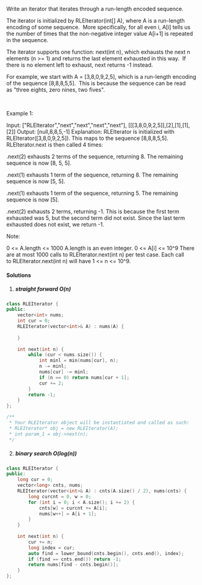 Write an iterator that iterates through a run-length encoded sequence.

The iterator is initialized by RLEIterator(int[] A), where A is a run-length encoding of some sequence.  More specifically, for all even i, A[i] tells us the number of times that the non-negative integer value A[i+1] is repeated in the sequence.

The iterator supports one function: next(int n), which exhausts the next n elements (n >= 1) and returns the last element exhausted in this way.  If there is no element left to exhaust, next returns -1 instead.

For example, we start with A = [3,8,0,9,2,5], which is a run-length encoding of the sequence [8,8,8,5,5].  This is because the sequence can be read as "three eights, zero nines, two fives".

 

Example 1:

Input: ["RLEIterator","next","next","next","next"], [[[3,8,0,9,2,5]],[2],[1],[1],[2]]
Output: [null,8,8,5,-1]
Explanation: 
RLEIterator is initialized with RLEIterator([3,8,0,9,2,5]).
This maps to the sequence [8,8,8,5,5].
RLEIterator.next is then called 4 times:

.next(2) exhausts 2 terms of the sequence, returning 8.  The remaining sequence is now [8, 5, 5].

.next(1) exhausts 1 term of the sequence, returning 8.  The remaining sequence is now [5, 5].

.next(1) exhausts 1 term of the sequence, returning 5.  The remaining sequence is now [5].

.next(2) exhausts 2 terms, returning -1.  This is because the first term exhausted was 5,
but the second term did not exist.  Since the last term exhausted does not exist, we return -1.

Note:

0 <= A.length <= 1000
A.length is an even integer.
0 <= A[i] <= 10^9
There are at most 1000 calls to RLEIterator.next(int n) per test case.
Each call to RLEIterator.next(int n) will have 1 <= n <= 10^9.

#### Solutions

1. ##### straight forward O(n)

```cpp
class RLEIterator {
public:
    vector<int> nums;
    int cur = 0;
    RLEIterator(vector<int>& A) : nums(A) {
        
    }
    
    int next(int n) {
        while (cur < nums.size()) {
            int minl = min(nums[cur], n);
            n -= minl;
            nums[cur] -= minl;
            if (n == 0) return nums[cur + 1];
            cur += 2;
        }
        return -1;
    }
};

/**
 * Your RLEIterator object will be instantiated and called as such:
 * RLEIterator* obj = new RLEIterator(A);
 * int param_1 = obj->next(n);
 */
```


2. ##### binary search O(log(n))

```cpp
class RLEIterator {
public:
    long cur = 0;
    vector<long> cnts, nums;
    RLEIterator(vector<int>& A) : cnts(A.size() / 2), nums(cnts) {
        long curcnt = 0, w = 0;
        for (int i = 0; i < A.size(); i += 2) {
            cnts[w] = curcnt += A[i];
            nums[w++] = A[i + 1];
        }
    }
    
    int next(int n) {
        cur += n;
        long index = cur;
        auto find = lower_bound(cnts.begin(), cnts.end(), index);
        if (find == cnts.end()) return -1;
        return nums[find - cnts.begin()];
    }
};
```